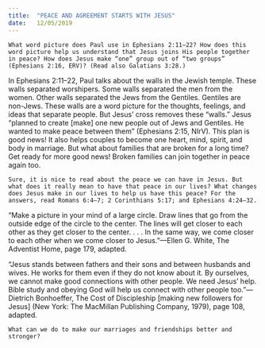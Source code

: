 ```yaml
---
title:  "PEACE AND AGREEMENT STARTS WITH JESUS"
date:   12/05/2019
---
```


`What word picture does Paul use in Ephesians 2:11–22? How does this word picture help us understand that Jesus joins His people together in peace? How does Jesus make “one” group out of “two groups” (Ephesians 2:16, ERV)? (Read also Galatians 3:28.)`

In Ephesians 2:11–22, Paul talks about the walls in the Jewish temple. These walls separated worshipers. Some walls separated the men from the women. Other walls separated the Jews from the Gentiles. Gentiles are non-Jews. These walls are a word picture for the thoughts, feelings, and ideas that separate people. But Jesus’ cross removes these “walls.” Jesus “planned to create [make] one new people out of Jews and Gentiles. He wanted to make peace between them” (Ephesians 2:15, NIrV). This plan is good news! It also helps couples to become one heart, mind, spirit, and body in marriage. But what about families that are broken for a long time? Get ready for more good news! Broken families can join together in peace again too.

`Sure, it is nice to read about the peace we can have in Jesus. But what does it really mean to have that peace in our lives? What changes does Jesus make in our lives to help us have this peace? For the answers, read Romans 6:4–7; 2 Corinthians 5:17; and Ephesians 4:24–32.`

“Make a picture in your mind of a large circle. Draw lines that go from the outside edge of the circle to the center. The lines will get closer to each other as they get closer to the center. . . . In the same way, we come closer to each other when we come closer to Jesus.”—Ellen G. White, The Adventist Home, page 179, adapted.

“Jesus stands between fathers and their sons and between husbands and wives. He works for them even if they do not know about it. By ourselves, we cannot make good connections with other people. We need Jesus’ help. Bible study and obeying God will help us connect with other people too.”—Dietrich Bonhoeffer, The Cost of Discipleship  [making new followers for Jesus] (New York: The MacMillan Publishing Company, 1979), page 108, adapted.

`What can we do to make our marriages and friendships better and stronger?`